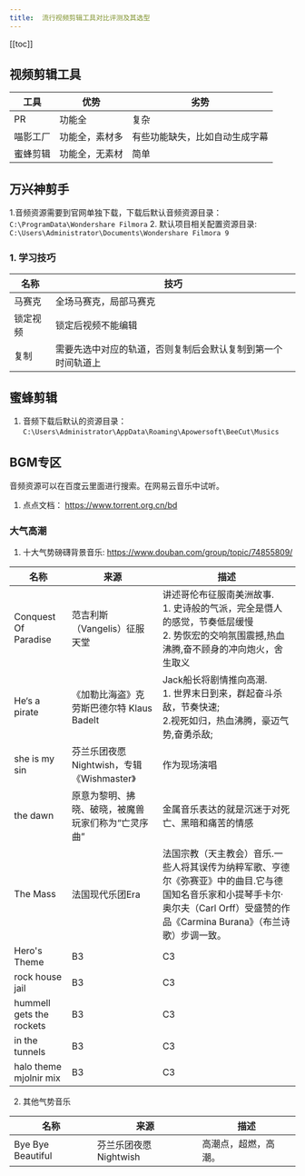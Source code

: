 ```yaml
---
title:  流行视频剪辑工具对比评测及其选型
---
```


<ClientOnly>
  <in-article-adsense
    ins-style="display:block; text-align:center;"
    data-ad-slot="7727965566"
  />
</ClientOnly>

[[toc]]

## 视频剪辑工具


工具 | 优势 |劣势
---------|----------|---------
 PR | 功能全 | 复杂
 喵影工厂 | 功能全，素材多 | 有些功能缺失，比如自动生成字幕
 蜜蜂剪辑 | 功能全，无素材 | 简单


 ## 万兴神剪手

 1.音频资源需要到官网单独下载，下载后默认音频资源目录：`C:\ProgramData\Wondershare Filmora`
 2. 默认项目相关配置资源目录: `C:\Users\Administrator\Documents\Wondershare Filmora 9`

### 1. 学习技巧


名称 | 技巧
---------|----------
 马赛克 | 全场马赛克，局部马赛克 
 锁定视频 | 锁定后视频不能编辑
 复制 | 需要先选中对应的轨道，否则复制后会默认复制到第一个时间轨道上


 ## 蜜蜂剪辑

 1. 音频下载后默认的资源目录： `C:\Users\Administrator\AppData\Roaming\Apowersoft\BeeCut\Musics`


 ## BGM专区

音频资源可以在百度云里面进行搜索。在网易云音乐中试听。

1. 点点文档： <https://www.torrent.org.cn/bd>

 ### 大气高潮

1. 十大气势磅礴背景音乐: https://www.douban.com/group/topic/74855809/


名称 | 来源 | 描述
---------|----------|---------
 Conquest Of Paradise | 范吉利斯（Vangelis）征服天堂 | 讲述哥伦布征服南美洲故事.<br> 1. 史诗般的气派，完全是慑人的感觉，节奏低层缓慢<br> 2. 势恢宏的交响氛围震撼,热血沸腾,奋不顾身的冲向炮火，舍生取义
 He‘s a pirate | 《加勒比海盗》克劳斯巴德尔特 Klaus Badelt |Jack船长将剧情推向高潮.<br> 1. 世界末日到来，群起奋斗杀敌，节奏快速;<br> 2.视死如归，热血沸腾，豪迈气势,奋勇杀敌;<br>
 she is my sin | 芬兰乐团夜愿Nightwish，专辑《Wishmaster》 | 作为现场演唱<br>
 the dawn| 原意为黎明、拂晓、破晓，被魔兽玩家们称为“亡灵序曲” | 金属音乐表达的就是沉迷于对死亡、黑暗和痛苦的情感
 The Mass| 法国现代乐团Era | 法国宗教（天主教会）音乐.一些人将其误传为纳粹军歌、亨德尔《弥赛亚》中的曲目.它与德国知名音乐家和小提琴手卡尔·奥尔夫（Carl Orff）受盛赞的作品《Carmina Burana》（布兰诗歌）步调一致。
 Hero's Theme |B3 | C3
rock house jail |B3 | C3
hummell gets the rockets|B3 | C3
in the tunnels|B3 | C3
halo theme mjolnir mix|B3 | C3

2. 其他气势音乐

名称 | 来源 | 描述
---------|----------|---------
 Bye Bye Beautiful | 芬兰乐团夜愿Nightwish | 高潮点，超燃，高潮。